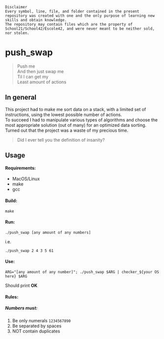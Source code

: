 ```
Disclaimer
Every symbol, line, file, and folder contained in the present repository was created with one and the only purpose of learning new skills and obtain knowledge.
The repository may contain files which are the property of School21/School42/Éscole42, and were never meant to be neither sold, nor stolen.
```
# push_swap
> Push me<br>
> And then just swap me<br>
> Til I can get my<br>
> Least amount of actions<br>

## In general

This project had to make me sort data on a stack, with a limited set of instructions, using the lowest possible number of actions.<br>
To succeed I had to manipulate various types of algorithms and choose the most appropriate solution (out of many) for an optimized data sorting.<br>
Turned out that the project was a waste of my precious time.
> Did I ever tell you the definition of insanity? 

## Usage

#### Requirements:
- MacOS/Linux
- make
- gcc

#### Build:
```
make
```
#### Run:
```
./push_swap [any amount of any numbers]
```
i.e.
```
./push_swap 2 4 3 5 61 
```
#### Use:
```
ARG="[any amount of any number]"; ./push_swap $ARG | checker_${your OS here} $ARG
```
Should print **OK**

#### Rules:
##### Numbers must:
1. Be only numerals `1234567890`
2. Be separated by spaces
3. NOT contain duplicates
